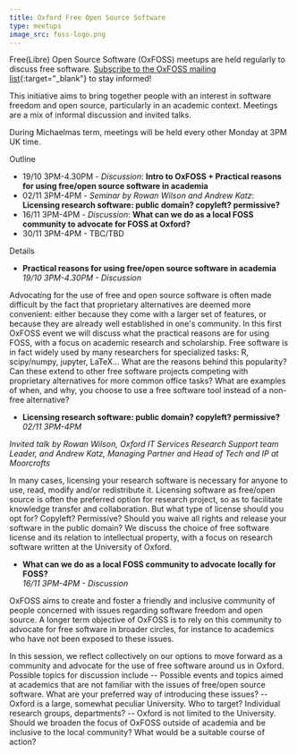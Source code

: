 ```yaml
---
title: Oxford Free Open Source Software
type: meetups
image_src: foss-logo.png
---
```

Free(Libre) Open Source Software (OxFOSS) meetups are held regularly to discuss free software. [Subscribe to the OxFOSS mailing list](https://web.maillist.ox.ac.uk/ox/subscribe/foss){:target="_blank"} to stay informed!

This initiative aims to bring together people with an interest in software freedom and open source, particularly in an academic context. Meetings are a mix of informal discussion and invited talks.

During Michaelmas term, meetings will be held  every other Monday at 3PM UK time.

Outline
- 19/10 3PM-4.30PM - _Discussion_: **Intro to OxFOSS + Practical reasons for using free/open source software in academia**
- 02/11 3PM-4PM - _Seminar by Rowan Wilson and Andrew Katz_: **Licensing research software: public domain? copyleft? permissive?**  
- 16/11 3PM-4PM - _Discussion_: **What can we do as a local FOSS community to advocate for FOSS at Oxford?**
- 30/11 3PM-4PM - TBC/TBD


Details
- **Practical reasons for using free/open source software in academia**  
_19/10 3PM-4.30PM - Discussion_

Advocating for the use of free and open source software is often made difficult by the fact that proprietary alternatives are deemed more convenient: either because they come with a larger set of features, or because they are already well established in one's community.
In this first OxFOSS event we will discuss what the  practical reasons are for using FOSS, with a focus on academic
research and scholarship. Free software is in fact widely used by many researchers for specialized tasks: R, scipy/numpy, jupyter, LaTeX...
What are the reasons behind this popularity?
Can these extend to other free software projects competing with proprietary alternatives for more common office tasks?
What are examples of when, and why, you choose to use a free software tool instead of a non-free alternative?

- **Licensing research software: public domain? copyleft? permissive?**  
_02/11 3PM-4PM_

_Invited talk by
Rowan Wilson, Oxford IT Services Research Support team Leader, and
Andrew Katz, Managing Partner and Head of Tech and IP at Moorcrofts_

In many cases, licensing your research software is necessary for anyone to use, read, modify and/or redistribute it.
Licensing software as free/open source is often the preferred option for research project, so as to facilitate
knowledge transfer and collaboration.
But what type of license should you opt for? Copyleft? Permissive? Should you waive all rights and release your software in the public domain?
We discuss the choice of free software license and its relation to intellectual property,
with a focus on research software written at the University of Oxford.


- **What can we do as a local FOSS community to advocate locally for FOSS?**  
_16/11 3PM-4PM - Discussion_

OxFOSS aims to create and foster a friendly and inclusive community of people concerned with issues regarding
software freedom and open source.
A longer term objective of OxFOSS is to rely on this community to advocate for free software
in broader circles, for instance to academics who have not been exposed to these issues.

In this session, we reflect collectively on our options to move forward as a
community and advocate for the use of free software around us in Oxford.
Possible topics for discussion include
-- Possible events and topics aimed at academics that are not familiar with the issues of
free/open source software. What are your preferred way of introducing these issues?
-- Oxford is a large, somewhat peculiar University. Who to target? Individual research groups,
departments?
-- Oxford is not limited to the University.
Should we broaden the focus of OxFOSS outside of academia and be inclusive to the local
community? What would be a suitable course of action?
